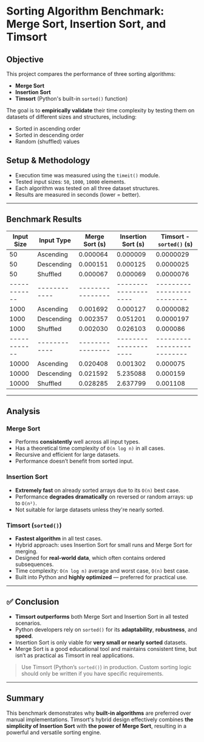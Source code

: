 # Sorting Algorithm Benchmark: Merge Sort, Insertion Sort, and Timsort

## Objective

This project compares the performance of three sorting algorithms:

- **Merge Sort**
- **Insertion Sort**
- **Timsort** (Python's built-in `sorted()` function)

The goal is to **empirically validate** their time complexity by testing them on datasets of different sizes and structures, including:

- Sorted in ascending order
- Sorted in descending order
- Random (shuffled) values

## Setup & Methodology

- Execution time was measured using the `timeit()` module.
- Tested input sizes: `50`, `1000`, `10000` elements.
- Each algorithm was tested on all three dataset structures.
- Results are measured in seconds (lower = better).

---

## Benchmark Results

| Input Size   | Input Type   | Merge Sort (s)   | Insertion Sort (s)   | Timsort - `sorted()` (s)   |
| ------------ | ------------ | ---------------- | -------------------- | -------------------------- |
| 50           | Ascending    | 0.000064         | 0.000009             | 0.0000029                  |
| 50           | Descending   | 0.000151         | 0.000125             | 0.0000025                  |
| 50           | Shuffled     | 0.000067         | 0.000069             | 0.0000076                  |
| ------------ | ------------ | ---------------- | -------------------- | -------------------------- |
| 1000         | Ascending    | 0.001692         | 0.000127             | 0.0000082                  |
| 1000         | Descending   | 0.002357         | 0.051201             | 0.0000197                  |
| 1000         | Shuffled     | 0.002030         | 0.026103             | 0.000086                   |
| ------------ | ------------ | ---------------- | -------------------- | -------------------------- |
| 10000        | Ascending    | 0.020408         | 0.001302             | 0.000075                   |
| 10000        | Descending   | 0.021592         | 5.235088             | 0.000159                   |
| 10000        | Shuffled     | 0.028285         | 2.637799             | 0.001108                   |

---

## Analysis

### Merge Sort

- Performs **consistently** well across all input types.
- Has a theoretical time complexity of `O(n log n)` in all cases.
- Recursive and efficient for large datasets.
- Performance doesn’t benefit from sorted input.

### Insertion Sort

- **Extremely fast** on already sorted arrays due to its `O(n)` best case.
- Performance **degrades dramatically** on reversed or random arrays: up to `O(n²)`.
- Not suitable for large datasets unless they're nearly sorted.

### Timsort (`sorted()`)

- **Fastest algorithm** in all test cases.
- Hybrid approach: uses Insertion Sort for small runs and Merge Sort for merging.
- Designed for **real-world data**, which often contains ordered subsequences.
- Time complexity: `O(n log n)` average and worst case, `O(n)` best case.
- Built into Python and **highly optimized** — preferred for practical use.

---

## ✅ Conclusion

- **Timsort outperforms** both Merge Sort and Insertion Sort in all tested scenarios.
- Python developers rely on `sorted()` for its **adaptability**, **robustness**, and **speed**.
- Insertion Sort is only viable for **very small or nearly sorted** datasets.
- Merge Sort is a good educational tool and maintains consistent time, but isn’t as practical as Timsort in real applications.

> Use Timsort (Python’s `sorted()`) in production. Custom sorting logic should only be written if you have specific requirements.

---

## Summary

This benchmark demonstrates why **built-in algorithms** are preferred over manual implementations. Timsort's hybrid design effectively combines **the simplicity of Insertion Sort** with **the power of Merge Sort**, resulting in a powerful and versatile sorting engine.
